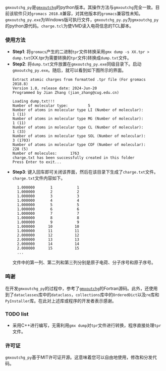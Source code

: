 `gmxoutchg_py`是<a href='http://bbs.keinsci.com/thread-5417-1-1.html' target='_blank'>`gmxoutchg`</a>的python版本。其操作方法与`gmxoutchg`完全一致。目前该软件只对`gromacs 2018.8`兼容，对其他版本的`gromacs`兼容性未知。`gmxoutchg_py.exe`为Windows版可执行文件，`gmxoutchg_py.py`为`gmxoutchg_py`的python源代码。`charge.tcl`为使VMD读入电荷信息的TCL脚本。

### 使用方法
* <strong>Step1</strong>: 将`gromacs`产生的二进制`tpr`文件转换采用`gmx dump -s XX.tpr > dump.txt`(XX.tpr为需要转换的`tpr`文件)转换成`dump.txt`文件。
* <strong>Step2</strong>: 将`dump.txt`文件放置在`gmxoutchg_py.exe`同级目录下。启动`gmxoutchg_py.exe`。随后，就可以看到如下图所示的界面。
  ```
  Extract atomic charges from formatted .tpr file (For gromacs 2018.8)
  Version 1.0, release date: 2024-Jun-20
  Programmed by Jian Zhang (jian_zhang@cug.edu.cn)
  
  Loading dump.txt!!!
  Number of molecular type:         5
  Number of atoms in molecular type LI (Number of molecular):         1 (11)
  Number of atoms in molecular type MG (Number of molecular):         1 (11)
  Number of atoms in molecular type CL (Number of molecular):         1 (33)
  Number of atoms in molecular type SOL (Number of molecular):         3 (1703)
  Number of atoms in molecular type COF (Number of molecular):       228 (5)
  Number of molecules:      1763
  charge.txt has been successfully created in this folder
  Press Enter to exit...
  ```
* <strong>Step3</strong>: 键入回车即可关闭该界面，然后在该目录下生成了`charge.txt`文件。`charge.txt`文件内容如下。
  ```
    1.000000       1           1
    1.000000       2           2
    1.000000       3           3
    1.000000       4           4
    1.000000       5           5
    1.000000       6           6
    1.000000       7           7
    1.000000       8           8
    1.000000       9           9
    1.000000      10          10
    1.000000      11          11
    2.000000      12          12
    2.000000      13          13
    2.000000      14          14
    2.000000      15          15
    ...
  ```
  文件中的第一列、第二列和第三列分别是原子电荷、分子序号和原子序号。
### 鸣谢
在开发`gmxoutchg_py`的过程中，参考了<a href='http://bbs.keinsci.com/thread-5417-1-1.html' target='_blank'>`gmxoutchg`</a>的Fortran源码。此外，还使用到了`dataclasses`库中的`dataclass`，`collections`库中的`OrderedDict`以及`re`库和`PyInstaller`库。在此对上述库或程序的开发者表示感谢。

### TODO list
* 采用C++进行编写，无需利用`gmx dump`对`tpr`文件进行转换，程序直接处理`tpr`文件。

### 许可证
`gmxoutchg_py`基于MIT许可证开源。这意味着您可以自由地使用，修改和分发代码。
